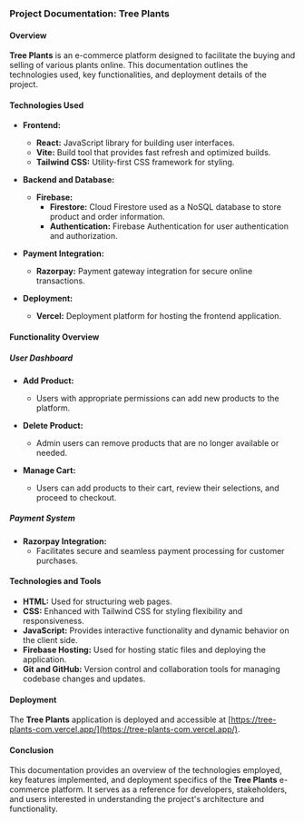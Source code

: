 ### Project Documentation: Tree Plants

#### Overview
**Tree Plants** is an e-commerce platform designed to facilitate the buying and selling of various plants online. This documentation outlines the technologies used, key functionalities, and deployment details of the project.

#### Technologies Used
- **Frontend:**
  - **React:** JavaScript library for building user interfaces.
  - **Vite:** Build tool that provides fast refresh and optimized builds.
  - **Tailwind CSS:** Utility-first CSS framework for styling.

- **Backend and Database:**
  - **Firebase:**
    - **Firestore:** Cloud Firestore used as a NoSQL database to store product and order information.
    - **Authentication:** Firebase Authentication for user authentication and authorization.

- **Payment Integration:**
  - **Razorpay:** Payment gateway integration for secure online transactions.

- **Deployment:**
  - **Vercel:** Deployment platform for hosting the frontend application.

#### Functionality Overview

##### User Dashboard
- **Add Product:**
  - Users with appropriate permissions can add new products to the platform.
  
- **Delete Product:**
  - Admin users can remove products that are no longer available or needed.

- **Manage Cart:**
  - Users can add products to their cart, review their selections, and proceed to checkout.

##### Payment System
- **Razorpay Integration:**
  - Facilitates secure and seamless payment processing for customer purchases.

#### Technologies and Tools

- **HTML:** Used for structuring web pages.
- **CSS:** Enhanced with Tailwind CSS for styling flexibility and responsiveness.
- **JavaScript:** Provides interactive functionality and dynamic behavior on the client side.
- **Firebase Hosting:** Used for hosting static files and deploying the application.
- **Git and GitHub:** Version control and collaboration tools for managing codebase changes and updates.

#### Deployment

The **Tree Plants** application is deployed and accessible at [https://tree-plants-com.vercel.app/](https://tree-plants-com.vercel.app/).

#### Conclusion

This documentation provides an overview of the technologies employed, key features implemented, and deployment specifics of the **Tree Plants** e-commerce platform. It serves as a reference for developers, stakeholders, and users interested in understanding the project's architecture and functionality.